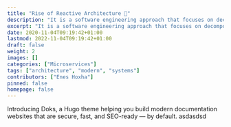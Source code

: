 ```yaml
---
title: "Rise of Reactive Architecture 👋"
description: "It is a software engineering approach that focuses on decomposing an application into single-function modules with well defined interfaces."
excerpt: "It is a software engineering approach that focuses on decomposing an application into single-function modules with well defined interfaces."
date: 2020-11-04T09:19:42+01:00
lastmod: 2022-11-04T09:19:42+01:00
draft: false
weight: 2
images: []
categories: ["Microservices"]
tags: ["architecture", "modern", "systems"]
contributors: ["Enes Hoxha"]
pinned: false
homepage: false
---
```


Introducing Doks, a Hugo theme helping you build modern documentation websites that are secure, fast, and SEO-ready — by default.  asdasdsd
